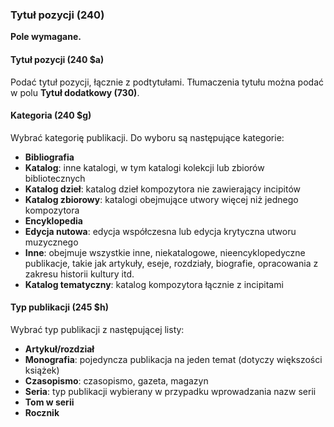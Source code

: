 ### Tytuł pozycji (240)
**Pole wymagane.**

#### Tytuł pozycji (240 $a)  
Podać tytuł pozycji, łącznie z podtytułami. Tłumaczenia tytułu można podać w polu **Tytuł dodatkowy (730)**.

#### Kategoria (240 $g)  
Wybrać kategorię publikacji. Do wyboru są następujące kategorie:
- **Bibliografia**
- **Katalog**: inne katalogi, w tym katalogi kolekcji lub zbiorów bibliotecznych
- **Katalog dzieł**: katalog dzieł kompozytora nie zawierający incipitów
- **Katalog zbiorowy**: katalogi obejmujące utwory więcej niż jednego kompozytora
- **Encyklopedia**
- **Edycja nutowa**: edycja współczesna lub edycja krytyczna utworu muzycznego  
- **Inne**: obejmuje wszystkie inne, niekatalogowe, nieencyklopedyczne publikacje, takie jak artykuły, eseje, rozdziały, biografie, opracowania z zakresu historii kultury itd.  
- **Katalog tematyczny**: katalog kompozytora łącznie z incipitami  

#### Typ publikacji (245 $h)  
Wybrać typ publikacji z następującej listy:
- **Artykuł/rozdział**
- **Monografia**: pojedyncza publikacja na jeden temat (dotyczy większości książek)
- **Czasopismo**: czasopismo, gazeta, magazyn  
- **Seria**: typ publikacji wybierany w przypadku wprowadzania nazw serii  
- **Tom w serii**  
- **Rocznik**
